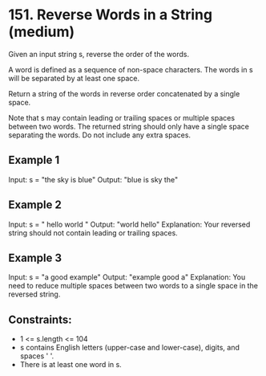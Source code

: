 # 151. Reverse Words in a String (medium)

Given an input string s, reverse the order of the words.

A word is defined as a sequence of non-space characters. The words in s will be separated by at least one space.

Return a string of the words in reverse order concatenated by a single space.

Note that s may contain leading or trailing spaces or multiple spaces between two words. The returned string should only have a single space separating the words. Do not include any extra spaces.

## Example 1

Input: s = "the sky is blue"
Output: "blue is sky the"

## Example 2

Input: s = " hello world "
Output: "world hello"
Explanation: Your reversed string should not contain leading or trailing spaces.

## Example 3

Input: s = "a good example"
Output: "example good a"
Explanation: You need to reduce multiple spaces between two words to a single space in the reversed string.

## Constraints:

- 1 <= s.length <= 104
- s contains English letters (upper-case and lower-case), digits, and spaces ' '.
- There is at least one word in s.
